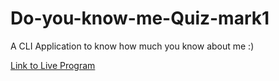 # Do-you-know-me-Quiz-mark1
A CLI Application to know how much you know about me :) 


[Link to Live Program](https://replit.com/@genx/Do-you-know-me-or-Quiz-or-mark1?embed=1&output=1)

